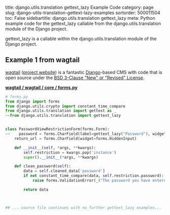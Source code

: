 title: django.utils.translation gettext_lazy Example Code
category: page
slug: django-utils-translation-gettext-lazy-examples
sortorder: 500011504
toc: False
sidebartitle: django.utils.translation gettext_lazy
meta: Python example code for the gettext_lazy callable from the django.utils.translation module of the Django project.


gettext_lazy is a callable within the django.utils.translation module of the Django project.


## Example 1 from wagtail
[wagtail](https://github.com/wagtail/wagtail)
([project website](https://wagtail.io/)) is a fantastic
[Django](/django.html)-based CMS with code that is open source
under the
[BSD 3-Clause "New" or "Revised" License](https://github.com/wagtail/wagtail/blob/master/LICENSE).

[**wagtail / wagtail / core / forms.py**](https://github.com/wagtail/wagtail/blob/master/wagtail/core/forms.py)

```python
# forms.py
from django import forms
from django.utils.crypto import constant_time_compare
from django.utils.translation import gettext as _
~~from django.utils.translation import gettext_lazy


class PasswordViewRestrictionForm(forms.Form):
~~    password = forms.CharField(label=gettext_lazy("Password"), widget=forms.PasswordInput)
    return_url = forms.CharField(widget=forms.HiddenInput)

    def __init__(self, *args, **kwargs):
        self.restriction = kwargs.pop('instance')
        super().__init__(*args, **kwargs)

    def clean_password(self):
        data = self.cleaned_data['password']
        if not constant_time_compare(data, self.restriction.password):
            raise forms.ValidationError(_("The password you have entered is not correct. Please try again."))

        return data



## ... source file continues with no further gettext_lazy examples...

```

